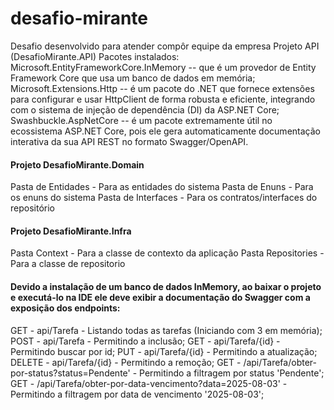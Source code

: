 # desafio-mirante
Desafio desenvolvido para atender compôr equipe da empresa
Projeto API (DesafioMirante.API)
  Pacotes instalados:
    Microsoft.EntityFrameworkCore.InMemory -- que é um provedor de Entity Framework Core que usa um banco de dados em memória;
    Microsoft.Extensions.Http -- é um pacote do .NET que fornece extensões para configurar e usar HttpClient de forma robusta e eficiente, integrando com o sistema de injeção de dependência (DI) da ASP.NET Core;
    Swashbuckle.AspNetCore -- é um pacote extremamente útil no ecossistema ASP.NET Core, pois ele gera automaticamente documentação interativa da sua API REST no formato Swagger/OpenAPI.

#### Projeto DesafioMirante.Domain
  Pasta de Entidades - Para as entidades do sistema
  Pasta de Enuns - Para os enuns do sistema
  Pasta de Interfaces - Para os contratos/interfaces do repositório

#### Projeto DesafioMirante.Infra
  Pasta Context - Para a classe de contexto da aplicação
  Pasta Repositories - Para a classe de repositorio

#### Devido a instalação de um banco de dados InMemory, ao baixar o projeto e executá-lo na IDE ele deve exibir a documentação do Swagger com a exposição dos endpoints:
  GET - api/Tarefa - Listando todas as tarefas (Iniciando com 3 em memória);
  POST - api/Tarefa - Permitindo a inclusão;
  GET - api/Tarefa/{id} - Permitindo buscar por id;
  PUT - api/Tarefa/{id} - Permitindo a atualização;
  DELETE - api/Tarefa/{id} - Permitindo a remoção;
  GET - /api/Tarefa/obter-por-status?status=Pendente' - Permitindo a filtragem por status 'Pendente';
  GET - /api/Tarefa/obter-por-data-vencimento?data=2025-08-03' - Permitindo a filtragem por data de vencimento '2025-08-03';
